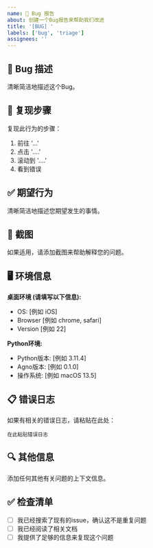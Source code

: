 ```yaml
---
name: 🐛 Bug 报告
about: 创建一个Bug报告来帮助我们改进
title: '[BUG] '
labels: ['bug', 'triage']
assignees: ''
---
```


## 🐛 Bug 描述

清晰简洁地描述这个Bug。

## 🔄 复现步骤

复现此行为的步骤：

1. 前往 '...'
2. 点击 '....'
3. 滚动到 '....'
4. 看到错误

## ✅ 期望行为

清晰简洁地描述您期望发生的事情。

## 📸 截图

如果适用，请添加截图来帮助解释您的问题。

## 🖥️ 环境信息

**桌面环境 (请填写以下信息):**
- OS: [例如 iOS]
- Browser [例如 chrome, safari]
- Version [例如 22]

**Python环境:**
- Python版本: [例如 3.11.4]
- Agno版本: [例如 0.1.0]
- 操作系统: [例如 macOS 13.5]

## 📋 错误日志

如果有相关的错误日志，请粘贴在此处：

```
在此粘贴错误日志
```

## 🔍 其他信息

添加任何其他有关问题的上下文信息。

## ✅ 检查清单

- [ ] 我已经搜索了现有的issue，确认这不是重复问题
- [ ] 我已经阅读了相关文档
- [ ] 我提供了足够的信息来复现这个问题 